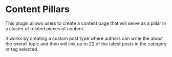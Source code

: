# Content Pillars

This plugin allows users to create a content page that will serve as a pillar in a cluster of related pieces of content.

It works by creating a custom post type where authors can write the about the overall topic and then will link up to 22 of the latest posts in the category or tag selected. 